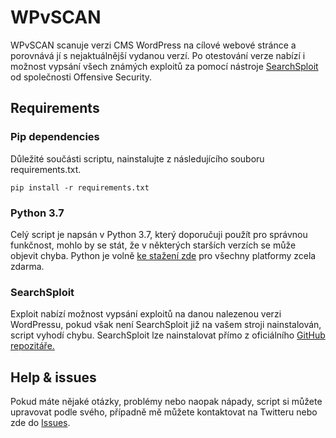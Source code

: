 # WPvSCAN
WPvSCAN scanuje verzi CMS WordPress na cílové webové stránce a porovnává jí s nejaktuálnější vydanou verzí. Po otestování verze nabízí i možnost vypsání všech známých exploitů za pomocí nástroje [SearchSploit](https://github.com/offensive-security/exploitdb) od společnosti Offensive Security.

## Requirements
### Pip dependencies
Důležité součásti scriptu, nainstalujte z následujícího souboru requirements.txt.
```
pip install -r requirements.txt
```
### Python 3.7
Celý script je napsán v Python 3.7, který doporučuji použít pro správnou funkčnost, mohlo by se stát, že v některých starších verzích se může objevit chyba. Python je volně [ke stažení zde](https://www.python.org/downloads/) pro všechny platformy zcela zdarma.

### SearchSploit
Exploit nabízí možnost vypsání exploitů na danou nalezenou verzi WordPressu, pokud však není SearchSploit již na vašem stroji nainstalován, script vyhodí chybu. SearchSploit lze nainstalovat přímo z oficiálního [GitHub repozitáře.](https://github.com/offensive-security/exploitdb)

## Help & issues
Pokud máte nějaké otázky, problémy nebo naopak nápady, script si můžete upravovat podle svého, případně mě můžete kontaktovat na Twitteru nebo zde do [Issues](https://github.com/cyb3rd3s/WPvSCAN/issues).
